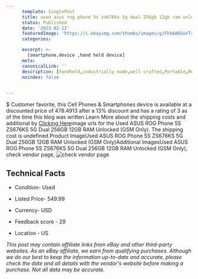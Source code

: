 ```yaml
---
      template: SinglePost
      title: used asus rog phone 5s zs676ks 5g dual 256gb 12gb ram unlocked gsm only 
      status: Published
      date: '2023-02-12'
      featuredImage: 'https://i.ebayimg.com/thumbs/images/g/FhkAAOSwVTxjnVBJ/s-l225.jpg'
      categories: 

      excerpt: >-
        [smartphone,device ,hand held device]
      meta:
      canonicalLink: ''
      description: [handheld,industrially made,well crafted,Portable,Mobile,Compact,Convenient,Lightweight,Maneuverable,Man-portable,Miniature,Carriable,Hand-held,Light,Holdable,Transportable,Mobile device,Pocket-sized,On-the-go,Wireless,Cordless,Compact size,Convenient size, smartphone,device ,hand held device]
      noindex: false

        
---
```

$
    Customer favorite, this Cell Phones & Smartphones device is available at a discounted price of 478.4913 after a 13% discount and has a rating of 3 as of the time this blog was written.Learn More about the shipping costs and additional by [Clicking Here](https://www.ebay.com/itm/115702745997?hash=item1af06bcb8d%3Ag%3AFhkAAOSwVTxjnVBJ&mkevt=1&mkcid=1&mkrid=711-53200-19255-0&campid=%253CePNCampaignId%253E&customid=%253CreferenceId%253E&toolid=10049)image urls for the Used ASUS ROG Phone 5S ZS676KS 5G Dual 256GB 12GB RAM Unlocked (GSM Only). The shipping cost is undefined.Product ImageUsed ASUS ROG Phone 5S ZS676KS 5G Dual 256GB 12GB RAM Unlocked (GSM Only)Additional ImagesUsed ASUS ROG Phone 5S ZS676KS 5G Dual 256GB 12GB RAM Unlocked (GSM Only), check vendor page, ![check vendor page](https://origin-galleryplus.ebayimg.com/ws/web/115702745997_2_0_1/225x225.jpg,https://origin-galleryplus.ebayimg.com/ws/web/115702745997_3_0_1/225x225.jpg,https://origin-galleryplus.ebayimg.com/ws/web/115702745997_4_0_1/225x225.jpg,https://origin-galleryplus.ebayimg.com/ws/web/115702745997_5_0_1/225x225.jpg,https://origin-galleryplus.ebayimg.com/ws/web/115702745997_6_0_1/225x225.jpg,https://origin-galleryplus.ebayimg.com/ws/web/115702745997_7_0_1/225x225.jpg,https://origin-galleryplus.ebayimg.com/ws/web/115702745997_8_0_1/225x225.jpg)
    
    

 ## Technical Facts 



     
      

 - Condition- Used 


      

 - Listed Price- 549.99 


      

 - Currency- USD 


      

 - Feedback score - 29 


      

 - Location - US 


      
      

 *_This post may contain affiliate links from eBay and other third-party websites. As an eBay affiliate, we earn from qualifying purchases. Although we do our best to keep the information up-to-date and accurate, please check the date and all details with the vendor's website before making a purchase. Not all data may be accurate._*



    
    
    
    
    